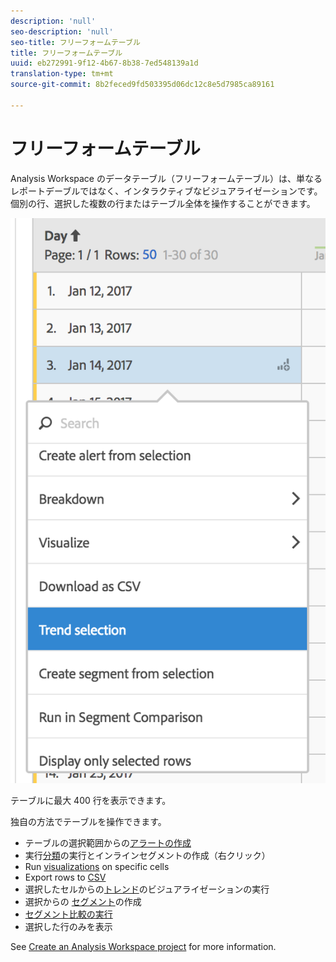 ```yaml
---
description: 'null'
seo-description: 'null'
seo-title: フリーフォームテーブル
title: フリーフォームテーブル
uuid: eb272991-9f12-4b67-8b38-7ed548139a1d
translation-type: tm+mt
source-git-commit: 8b2feced9fd503395d06dc12c8e5d7985ca89161

---
```



# フリーフォームテーブル

Analysis Workspace のデータテーブル（フリーフォームテーブル）は、単なるレポートデーブルではなく、インタラクティブなビジュアライゼーションです。個別の行、選択した複数の行またはテーブル全体を操作することができます。

![](assets/data-table.png)

テーブルに最大 400 行を表示できます。

独自の方法でテーブルを操作できます。

* テーブルの選択範囲からの[アラートの作成](/help/components/c-alerts/alert-builder.md)
* 実行[分類](../../../analyze/analysis-workspace/components/dimensions/t-breakdown-fa.md#task_B594DA2476E84DFDA8279E831F0BD9C4)の実行とインラインセグメントの作成（右クリック）
* Run [visualizations](../../../analyze/analysis-workspace/visualizations/freeform-analysis-visualizations.md#concept_09242627629147A88A68F1506954C276) on specific cells
* Export rows to [CSV](../../../analyze/analysis-workspace/curate-share/download-send.md#concept_BB548979F47F45739679B830428C3025)
* 選択したセルからの[トレンド](../../../analyze/analysis-workspace/analysis-workspace-features.md#section_34930C967C104C2B9092BA8DCF2BF81A)のビジュアライゼーションの実行
* 選択からの  [セグメント](../../../analyze/analysis-workspace/components/t-freeform-project-segment.md#task_11C6A2C7717B48049E5750B9D20FEC80)の作成
* [セグメント比較の実行](../../../analyze/analysis-workspace/c-panels/c-segment-comparison/segment-comparison.md#concept_74FAC1C6D0204F9190A110B0D9005793)
* 選択した行のみを表示

See [Create an Analysis Workspace project](../../../analyze/analysis-workspace/build-workspace-project/t-freeform-project.md#task_C2C698ACC7954062A28E4784911E6CF2) for more information.
